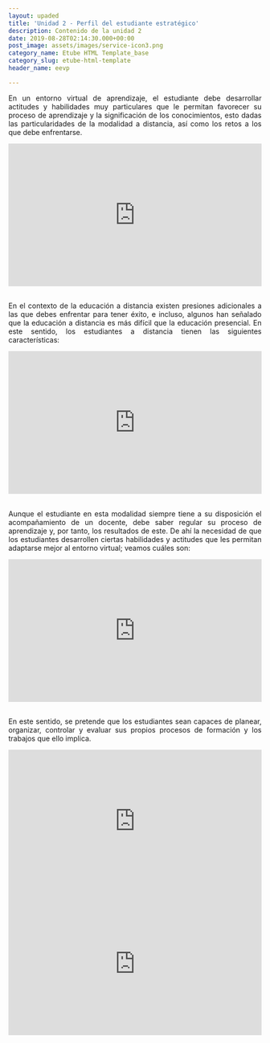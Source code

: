 ```yaml
---
layout: upaded
title: 'Unidad 2 - Perfil del estudiante estratégico'
description: Contenido de la unidad 2
date: 2019-08-28T02:14:30.000+00:00
post_image: assets/images/service-icon3.png
category_name: Etube HTML Template_base
category_slug: etube-html-template
header_name: eevp

---
```

<p align="justify">En un entorno virtual de aprendizaje, el estudiante debe desarrollar actitudes y habilidades muy particulares que le permitan favorecer su proceso de aprendizaje y la significación de los conocimientos, esto dadas las particularidades de la modalidad a distancia, así como los retos a los que debe enfrentarse. </p>
<div style="width: 100%;"><div style="position: relative; padding-bottom: 56.25%; padding-top: 0; height: 0;"><iframe frameborder="0" width="1200px" height="675px" style="position: absolute; top: 0; left: 0; width: 100%; height: 100%;" src="https://view.genial.ly/5d670cf56e51fb0fe247cd93" type="text/html" allowscriptaccess="always" allowfullscreen="true" scrolling="yes" allownetworking="all"></iframe> </div> </div>
<br/>
<p align="justify">En el contexto de la educación a distancia existen presiones adicionales a las que debes enfrentar para tener éxito, e incluso, algunos han señalado que la educación a distancia es más difícil que la educación presencial. En este sentido, los estudiantes a distancia tienen las siguientes características:</p>
<div style="width: 100%;"><div style="position: relative; padding-bottom: 56.25%; padding-top: 0; height: 0;"><iframe frameborder="0" width="1200px" height="675px" style="position: absolute; top: 0; left: 0; width: 100%; height: 100%;" src="https://view.genial.ly/5d6710c20355470fc736cf25" type="text/html" allowscriptaccess="always" allowfullscreen="true" scrolling="yes" allownetworking="all"></iframe> </div> </div>
<br/>
<p align="justify">Aunque el estudiante en esta modalidad siempre tiene a su disposición el acompañamiento de un docente, debe saber regular su proceso de aprendizaje y, por tanto, los resultados de este. De ahí la necesidad de que los estudiantes desarrollen ciertas habilidades y actitudes que les permitan adaptarse mejor al entorno virtual; veamos cuáles son:</p>
<div style="width: 100%;"><div style="position: relative; padding-bottom: 56.25%; padding-top: 0; height: 0;"><iframe frameborder="0" width="1200px" height="675px" style="position: absolute; top: 0; left: 0; width: 100%; height: 100%;" src="https://view.genial.ly/5d682b307d814b1002902f44" type="text/html" allowscriptaccess="always" allowfullscreen="true" scrolling="yes" allownetworking="all"></iframe> </div> </div>
<br/>
<p align="justify">En este sentido, se pretende que los estudiantes sean capaces de planear, organizar, controlar y evaluar sus propios procesos de formación y los trabajos que ello implica. </p>
<div style="width: 100%;"><div style="position: relative; padding-bottom: 56.25%; padding-top: 0; height: 0;"><iframe frameborder="0" width="1200px" height="675px" style="position: absolute; top: 0; left: 0; width: 100%; height: 100%;" src="https://view.genial.ly/5d6842e8d705a10ff8646626" type="text/html" allowscriptaccess="always" allowfullscreen="true" scrolling="yes" allownetworking="all"></iframe> </div> </div>
<div style="width: 100%;"><div style="position: relative; padding-bottom: 56.25%; padding-top: 0; height: 0;"><iframe frameborder="0" width="1200px" height="675px" style="position: absolute; top: 0; left: 0; width: 100%; height: 100%;" src="https://view.genial.ly/5d683d6bd705a10ff8646542" type="text/html" allowscriptaccess="always" allowfullscreen="true" scrolling="yes" allownetworking="all"></iframe> </div> </div>

